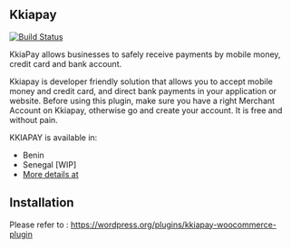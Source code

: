 ## Kkiapay

[![Build Status](https://travis-ci.org/kkiapay/wordpress-plugin.svg?branch=master)](https://travis-ci.org/kkiapay/wordpress-plugin)

KkiaPay allows businesses to safely receive payments by mobile money, credit card and bank account.

Kkiapay is developer friendly solution that allows you to accept mobile money and credit card, and direct bank payments in your application or website. Before using this plugin, make sure you have a right Merchant Account on Kkiapay, otherwise go and create your account. It is free and without pain.

KKIAPAY is available in:

* Benin
* Senegal [WIP]
* [More details at ](https://kkiapay.me/features/supported-countries)

## Installation

Please refer to : https://wordpress.org/plugins/kkiapay-woocommerce-plugin
